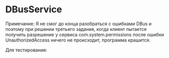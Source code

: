 # DBusService

Примечание:
Я не смог до конца разобраться с ошибками DBus и поэтому при решении третьего задания, когда клиент пытается получить разрешение у сервиса com.system.permissions после ошибки UnauthorizedAccess ничего не происходит, программа крашится. 

Для тестирования:
